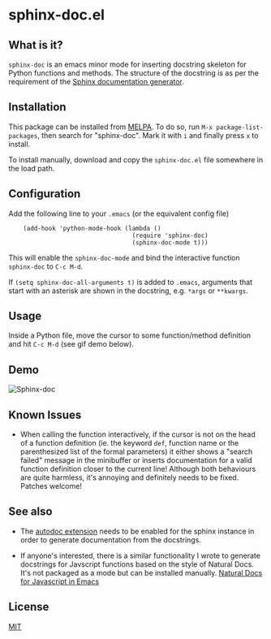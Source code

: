 sphinx-doc.el
=============

What is it?
-----------

``sphinx-doc`` is an emacs minor mode for inserting docstring skeleton
for Python functions and methods. The structure of the docstring is as
per the requirement of the
[Sphinx documentation generator](http://sphinx-doc.org/index.html).


Installation
------------

This package can be installed from
[MELPA](http://melpa.milkbox.net/#/). To do so, run `M-x
package-list-packages`, then search for "sphinx-doc". Mark it with `i`
and finally press `x` to install.

To install manually, download and copy the `sphinx-doc.el` file
somewhere in the load path.


Configuration
-------------

Add the following line to your `.emacs` (or the equivalent config
file)

```elisp
    (add-hook 'python-mode-hook (lambda ()
                                  (require 'sphinx-doc)
                                  (sphinx-doc-mode t)))
```

This will enable the `sphinx-doc-mode` and bind the interactive
function `sphinx-doc` to `C-c M-d`.

If `(setq sphinx-doc-all-arguments t)` is added to `.emacs`, arguments
that start with an asterisk are shown in the docstring, e.g. `*args` or
`**kwargs`.


Usage
-----

Inside a Python file, move the cursor to some function/method
definition and hit `C-c M-d` (see gif demo below).


Demo
----

![Sphinx-doc](../master/demo.gif?raw=true)


Known Issues
------------

* When calling the function interactively, if the cursor is not on the
  head of a function definition (ie. the keyword `def`, function name
  or the parenthesized list of the formal parameters) it either shows
  a "search failed" message in the minibuffer or inserts documentation
  for a valid function definition closer to the current line! Although
  both behaviours are quite harmless, it's annoying and definitely
  needs to be fixed. Patches welcome!


See also
--------

* The [autodoc extension](http://sphinx-doc.org/ext/autodoc.html)
  needs to be enabled for the sphinx instance in order to generate
  documentation from the docstrings.

* If anyone's interested, there is a similar functionality I wrote to
  generate docstrings for Javscript functions based on the style of
  Natural Docs. It's not packaged as a mode but can be installed
  manually. [Natural Docs for Javascript in Emacs](http://naiquevin.github.io/naturaldocs-for-javascript-in-emacs.html)


License
-------

[MIT](http://opensource.org/licenses/MIT)
